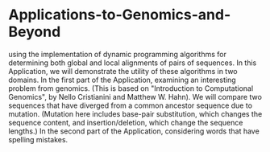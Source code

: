 # Applications-to-Genomics-and-Beyond
using the implementation of dynamic programming algorithms for determining both global and local alignments of pairs of sequences. In this Application, we will demonstrate the utility of these algorithms in two domains. In the first part of the Application, examining an interesting problem from genomics. (This is based on "Introduction to Computational Genomics", by Nello Cristianini and Matthew W. Hahn). We will compare two sequences that have diverged from a common ancestor sequence due to mutation. (Mutation here includes base-pair substitution, which changes the sequence content, and insertion/deletion, which change the sequence lengths.) In the second part of the Application, considering words that have spelling mistakes.
